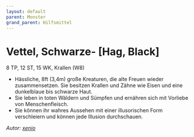```yaml
---
layout: default
parent: Monster
grand_parent: Hilfsmittel
---
```


# Vettel, Schwarze- [Hag, Black]
8 TP, 12 ST, 15 WK, Krallen (W8)
- Hässliche, 8ft (3,4m) große Kreaturen, die alte Freuen wieder zusammensetzen. Sie besitzen Krallen und Zähne wie Eisen und eine dunkelblaue bis schwarze Haut.
- Sie leben in toten Wäldern und Sümpfen und ernähren sich mit Vorliebe von Menschenfleisch.
- Sie können ihr wahres Aussehen mit einer illusorischen Form verschleiern und können jede Illusion durchschauen.

*Autor: [xenio](https://xenioinabottle.blogspot.com)*
